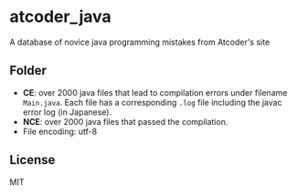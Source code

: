 # atcoder_java
A database of novice java programming mistakes from Atcoder's site

## Folder
- **CE**: over 2000 java files that lead to compilation errors under filename `Main.java`. Each file has a corresponding `.log` file including the javac error log (in Japanese).
- **NCE**: over 2000 java files that passed the compilation. 
- File encoding: utf-8

## License
MIT
